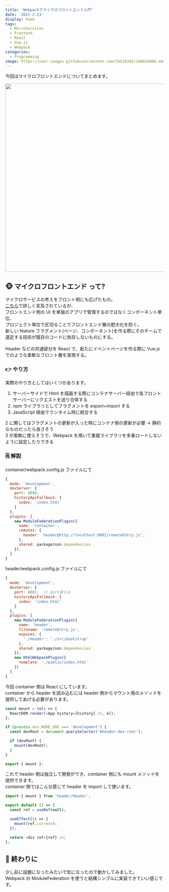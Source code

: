```yaml
---
title: 'Webpackでマイクロフロントエンド入門'
date: '2021-2-23'
display: home
tags:
  - MicroServices
  - Frontend
  - React
  - Vue.js
  - Webpack
categories:
  - Programming
image: https://user-images.githubusercontent.com/55518345/108818400-a8416b00-75fc-11eb-968a-465b6e9b6164.png
---
```


今回はマイクロフロントエンドについてまとめます。<br/>

<div align='center'>
  <img src="https://user-images.githubusercontent.com/55518345/108818400-a8416b00-75fc-11eb-968a-465b6e9b6164.png" style="width: 600px">
</div>

## 🐵 マイクロフロントエンド って?

マイクロサービスの考えをフロント側にも広げたもの。<br/>
[こちら](https://micro-frontends-japanese.org/)で詳しく言及されているが、<br/>
フロントエンド側の UI を単独のアプリで管理するのではなくコンポーネント単位、<br/>
プロジェクト単位で区切ることでフロントエンド層の肥大化を防ぐ。<br/>
新しい feature フラグメント(ページ、コンポーネント)を作る際にそのチームで選定する技術が既存のコードに依存しないものにする。<br/>
<br/>
Header などの共通部分を React で、新たにイベントページを作る際に Vue.js でのような柔軟なフロント層を実現する。<br/>

### 👉 やり方

実際のやり方としてはいくつかあります。

1. サーバーサイドで Html を描画する際にコンテナサーバー経由で各フロントサーバーにリクエストを送り合体する
2. npm ライブラリとしてフラグメントを export+import する
3. JavaScript 経由でランタイム時に統合する

2 に関してはフラグメントの更新が入った時にコンテナ側の更新が必要 -> 静的なものだったら良さそう<br/>
3 が柔軟に使えそうで、Webpack を用いて重複ライブラリを多重ロードしないように設定したりできる<br/>

### 🗒 解説

container/webpack.config.js ファイルにて

```js
{
  mode: 'development',
  devServer: {
    port: 8080,
    historyApiFallback: {
      index: 'index.html'
    }
  },
  plugins: [
    new ModuleFederationPlugin({
      name: 'container',
      remotes: {
        header: 'header@http://localhost:8081/remoteEntry.js',
      },
      shared: packageJson.dependencies
    }),
  ]
}
```

header/webpack.config.js ファイルにて

```js
{
  mode: 'development',
  devServer: {
    port: 8081,  // port変える
    historyApiFallback: {
      index: 'index.html'
    }
  },
  plugins: [
    new ModuleFederationPlugin({
      name: 'header',
      filename: 'remoteEntry.js',
      exposes: {
        './Header': './src/bootstrap'
      },
      shared: packageJson.dependencies
    }),
    new HtmlWebpackPlugin({
      template: './public/index.html'
    })
  ]
}
```

今回 container 側は React にしています。<br/>
container から header を読み込むには header 側からマウント用のメソッドを提供してあげる必要があります。

```js
const mount = (el) => {
  ReactDOM.render(<App history={history} />, el);
};

if (process.env.NODE_ENV === 'development') {
  const devRoot = document.querySelector('#header-dev-root');

  if (devRoot) {
    mount(devRoot);
  }
}

export { mount };
```

これで header 側は独立して開発ができ、container 側にも mount メソッドを提供できます。<br/>
container 側ではこんな感じで header を import して使います。

```js
import { mount } from 'header/Header';

export default () => {
  const ref = useRef(null);

  useEffect(() => {
    mount(ref.current);
  });

  return <div ref={ref} />;
};
```

## 📌 終わりに

少し前に話題になったみたいで気になったので動かしてみました。<br/>
Webpack の ModuleFederation を使うと結構シンプルに実装できていい感じです。

